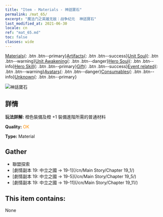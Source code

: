 ```yaml
---
title: "Item - Materials - 神話寶石"
permalink: /mat_65/
excerpt: "魔法门之英雄无敌：战争纪元  神話寶石"
last_modified_at: 2021-06-30
locale: cn
ref: "mat_65.md"
toc: false
classes: wide
---
```

 [Materials](/ItemsCN/){: .btn .btn--primary}[Artifacts](/ItemsCN/Artifacts/){: .btn .btn--success}[Unit Soul](/ItemsCN/UnitSoul/){: .btn .btn--warning}[Unit Awakening](/ItemsCN/UnitAwakening/){: .btn .btn--danger}[Hero Soul](/ItemsCN/HeroSoul/){: .btn .btn--info}[Hero Skill](/ItemsCN/HeroSkill/){: .btn .btn--primary}[Gift](/ItemsCN/Gift/){: .btn .btn--success}[Event related](/ItemsCN/Events/){: .btn .btn--warning}[Avatars](/ItemsCN/Avatars/){: .btn .btn--danger}[Consumables](/ItemsCN/Consumables/){: .btn .btn--info}[Unknown](/ItemsCN/Unknown/){: .btn .btn--primary}

 ![神話寶石](/images/t/i_cailiao_baoshi3.png)

## 詳情
 **玩法詳解:** 橙色裝備及橙 +1 裝備進階所需的普通材料

 **Quality:** <span style="color: #FF8C00">OK</span>

 **Type:** Material

## Gather

*    聯盟探索 
*    [劇情副本 19: 中立之國 -> 19-1](/cn/Main Story/Chapter 19_1/) 
*    [劇情副本 19: 中立之國 -> 19-5](/cn/Main Story/Chapter 19_5/) 
*    [劇情副本 19: 中立之國 -> 19-11](/cn/Main Story/Chapter 19_11/) 

## This item contains:

  None

